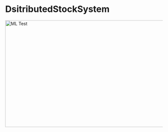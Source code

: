 # DsitributedStockSystem
<img width="921" height="343" alt="ML Test" src="https://github.com/user-attachments/assets/bd1bdcee-eb17-40ad-bf24-4ee84a33b398" />

